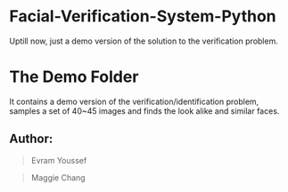# Facial-Verification-System-Python
Uptill now, just a demo version of the solution to the verification problem.

# The Demo Folder
It contains a demo version of the verification/identification problem,
    samples a set of 40~45 images and finds the look alike and similar faces.

## Author:
> Evram Youssef

> Maggie Chang